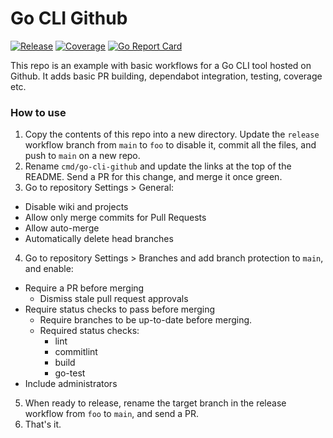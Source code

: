 # Go CLI Github

[![Release](https://github.com/smlx/go-cli-github/actions/workflows/release.yaml/badge.svg)](https://github.com/smlx/go-cli-github/actions/workflows/release.yaml)
[![Coverage](https://coveralls.io/repos/github/smlx/go-cli-github/badge.svg?branch=main)](https://coveralls.io/github/smlx/go-cli-github?branch=main)
[![Go Report Card](https://goreportcard.com/badge/github.com/smlx/go-cli-github)](https://goreportcard.com/report/github.com/smlx/go-cli-github)

This repo is an example with basic workflows for a Go CLI tool hosted on Github.
It adds basic PR building, dependabot integration, testing, coverage etc.

### How to use

1. Copy the contents of this repo into a new directory. Update the `release` workflow branch from `main` to `foo` to disable it, commit all the files, and push to `main` on a new repo.
2. Rename `cmd/go-cli-github` and update the links at the top of the README. Send a PR for this change, and merge it once green.
3. Go to repository Settings > General:
  * Disable wiki and projects
  * Allow only merge commits for Pull Requests
  * Allow auto-merge
  * Automatically delete head branches
4. Go to repository Settings > Branches and add branch protection to `main`, and enable:
  * Require a PR before merging
    * Dismiss stale pull request approvals
  * Require status checks to pass before merging
    * Require branches to be up-to-date before merging.
    * Required status checks:
      * lint
      * commitlint
      * build
      * go-test
  * Include administrators
5. When ready to release, rename the target branch in the release workflow from `foo` to `main`, and send a PR.
6. That's it.
